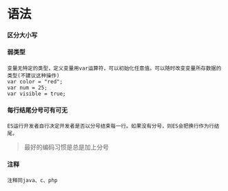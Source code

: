 # 语法

#### 区分大小写
#### 弱类型
    变量无特定的类型，定义变量用var运算符，可以初始化任意值。可以随时改变变量所存数据的类型(不建议这种操作)
    var color = "red";
    var num = 25;
    var visible = true;
#### 每行结尾分号可有可无
    ES运行开发者自行决定开发者是否以分号结束每一行。如果没有分号，则ES会把换行作为行结尾。
>最好的编码习惯是总是加上分号
#### 注释
    注释同java、c、php

